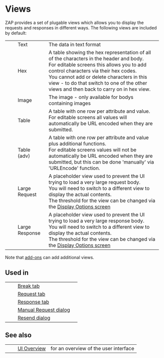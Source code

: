 # Views #

ZAP provides a set of plugable views which allows you to display the requests and responses in different ways.
The following views are included by default:

<table> 
 <tbody>
  <tr>
   <td>&nbsp;&nbsp;&nbsp;&nbsp;</td>
   <td>Text</td>
   <td>The data in text format</td>
  </tr> 
  <tr>
   <td>&nbsp;&nbsp;&nbsp;&nbsp;</td>
   <td>Hex</td>
   <td>A table showing the hex representation of all of the characters in the header and body. <br /> For editable screens this allows you to add control characters via their hex codes.<br /> You cannot add or delete characters in this view - to do that switch to one of the other views and then back to carry on in hex view.</td>
  </tr> 
  <tr>
   <td>&nbsp;&nbsp;&nbsp;&nbsp;</td>
   <td>Image</td>
   <td>The image - only available for bodys containing images</td>
  </tr> 
  <tr>
   <td>&nbsp;&nbsp;&nbsp;&nbsp;</td>
   <td>Table</td>
   <td>A table with one row per attribute and value.<br /> For editable screens all values will automatically be URL encoded when they are submitted. </td>
  </tr> 
  <tr>
   <td>&nbsp;&nbsp;&nbsp;&nbsp;</td>
   <td>Table (adv)</td>
   <td>A table with one row per attribute and value plus additional functions.<br /> For editable screens values will not be automatically be URL encoded when they are submitted, but this can be done 'manually' via 'URLEncode' function. </td>
  </tr> 
  <tr>
   <td>&nbsp;&nbsp;&nbsp;&nbsp;</td>
   <td>Large Request</td>
   <td>A placeholder view used to prevent the UI trying to load a very large request body.<br /> You will need to switch to a different view to display the actual contents.<br /> The threshold for the view can be changed via the <a href="HelpUiDialogsOptionsView" rel="nofollow">Display Options screen</a></td>
  </tr> 
  <tr>
   <td>&nbsp;&nbsp;&nbsp;&nbsp;</td>
   <td>Large Response</td>
   <td>A placeholder view used to prevent the UI trying to load a very large response body.<br /> You will need to switch to a different view to display the actual contents.<br /> The threshold for the view can be changed via the <a href="HelpUiDialogsOptionsView" rel="nofollow">Display Options screen</a></td>
  </tr> 
 </tbody>
</table>

Note that [add-ons][] can add additional views.

## Used in ##

<table> 
 <tbody>
  <tr>
   <td>&nbsp;&nbsp;&nbsp;&nbsp;</td>
   <td><a href="HelpUiTabsBreak" rel="nofollow">Break tab</a></td>
   <td></td>
  </tr> 
  <tr>
   <td>&nbsp;&nbsp;&nbsp;&nbsp;</td>
   <td><a href="HelpUiTabsRequest" rel="nofollow">Request tab</a></td>
   <td></td>
  </tr> 
  <tr>
   <td>&nbsp;&nbsp;&nbsp;&nbsp;</td>
   <td><a href="HelpUiTabsResponse" rel="nofollow">Response tab</a></td>
   <td></td>
  </tr> 
  <tr>
   <td>&nbsp;&nbsp;&nbsp;&nbsp;</td>
   <td><a href="HelpUiDialogsMan_req" rel="nofollow">Manual Request dialog</a></td>
   <td></td>
  </tr> 
  <tr>
   <td>&nbsp;&nbsp;&nbsp;&nbsp;</td>
   <td><a href="HelpUiDialogsResend" rel="nofollow">Resend dialog</a></td>
   <td></td>
  </tr> 
 </tbody>
</table>

## See also ##

<table> 
 <tbody>
  <tr>
   <td>&nbsp;&nbsp;&nbsp;&nbsp;</td>
   <td><a href="HelpUiOverview" rel="nofollow">UI Overview</a></td>
   <td>for an overview of the user interface</td>
  </tr> 
 </tbody>
</table>


[add-ons]: HelpStartConceptsAddons